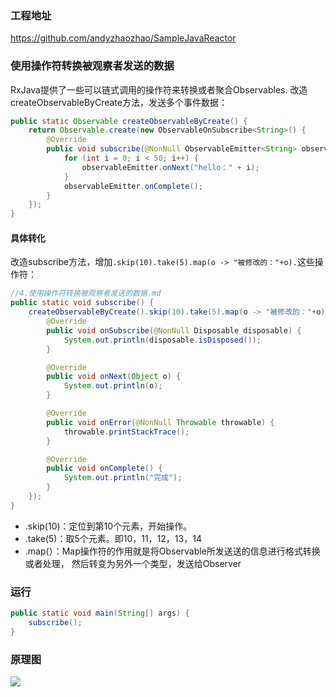 ### 工程地址
https://github.com/andyzhaozhao/SampleJavaReactor 

### 使用操作符转换被观察者发送的数据
RxJava提供了一些可以链式调用的操作符来转换或者聚合Observables.
改造createObservableByCreate方法，发送多个事件数据：
```java
public static Observable createObservableByCreate() {
    return Observable.create(new ObservableOnSubscribe<String>() {
        @Override
        public void subscribe(@NonNull ObservableEmitter<String> observableEmitter) throws Throwable {
            for (int i = 0; i < 50; i++) {
                observableEmitter.onNext("hello：" + i);
            }
            observableEmitter.onComplete();
        }
    });
}
```

#### 具体转化
改造subscribe方法，增加`.skip(10).take(5).map(o -> "被修改的："+o).`这些操作符：
```java
//4.使用操作符转换被观察者发送的数据.md
public static void subscribe() {
    createObservableByCreate().skip(10).take(5).map(o -> "被修改的："+o).subscribe(new Observer() {
        @Override
        public void onSubscribe(@NonNull Disposable disposable) {
            System.out.println(disposable.isDisposed());
        }

        @Override
        public void onNext(Object o) {
            System.out.println(o);
        }

        @Override
        public void onError(@NonNull Throwable throwable) {
            throwable.printStackTrace();
        }

        @Override
        public void onComplete() {
            System.out.println("完成");
        }
    });
}
```
* .skip(10)：定位到第10个元素，开始操作。
* .take(5)：取5个元素。即10，11，12，13，14
* .map(）：Map操作符的作用就是将Observable所发送送的信息进行格式转换或者处理， 然后转变为另外一个类型，发送给Observer

### 运行
```java
public static void main(String[] args) {
    subscribe();
}
```

### 原理图
![](http://192.168.99.76:8083/upload/3c963b9ce2a743ebb6e151a90282fe29_-_Composition.1.png)